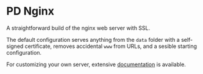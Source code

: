 # PD Nginx

A straightforward build of the nginx web server with SSL.

The default configuration serves anything from the `data` folder with a self-signed certificate, removes accidental `www` from URLs, and a sesible starting configuration.

For customizing your own server, extensive [documentation](http://wiki.nginx.org/NginxConfiguration) is available.
